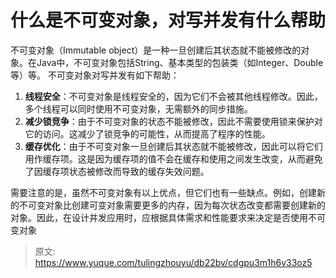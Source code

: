 # 什么是不可变对象，对写并发有什么帮助

不可变对象（Immutable object）是一种一旦创建后其状态就不能被修改的对象。在Java中，不可变对象包括String、基本类型的包装类（如Integer、Double等）等。
不可变对象对写并发有如下帮助：

1. **线程安全**：不可变对象是线程安全的，因为它们不会被其他线程修改。因此，多个线程可以同时使用不可变对象，无需额外的同步措施。
2. **减少锁竞争**：由于不可变对象的状态不能被修改，因此不需要使用锁来保护对它的访问。这减少了锁竞争的可能性，从而提高了程序的性能。
3. **缓存优化**：由于不可变对象一旦创建后其状态就不能被修改，因此可以将它们用作缓存项。这是因为缓存项的值不会在缓存和使用之间发生改变，从而避免了因缓存项状态被修改而导致的缓存失效问题。

需要注意的是，虽然不可变对象有以上优点，但它们也有一些缺点。例如，创建新的不可变对象比创建可变对象需要更多的内存，因为每次状态改变都需要创建新的对象。因此，在设计并发应用时，应根据具体需求和性能要求来决定是否使用不可变对象


> 原文: <https://www.yuque.com/tulingzhouyu/db22bv/cdgpu3m1h6v33oz5>